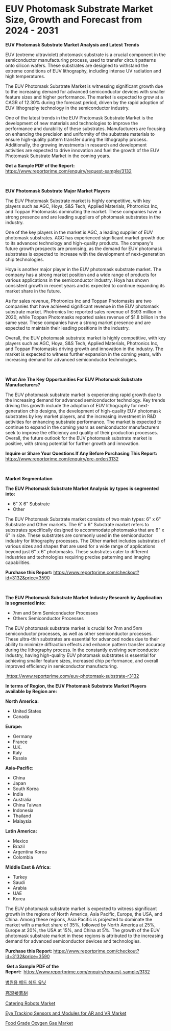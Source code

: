 <p><h1>EUV Photomask Substrate Market Size, Growth and Forecast from 2024 - 2031</h1></p><p><strong>EUV Photomask Substrate Market Analysis and Latest Trends</strong></p>
<p><p>EUV (extreme ultraviolet) photomask substrate is a crucial component in the semiconductor manufacturing process, used to transfer circuit patterns onto silicon wafers. These substrates are designed to withstand the extreme conditions of EUV lithography, including intense UV radiation and high temperatures. </p><p>The EUV Photomask Substrate Market is witnessing significant growth due to the increasing demand for advanced semiconductor devices with smaller feature sizes and higher performance. The market is expected to grow at a CAGR of 12.30% during the forecast period, driven by the rapid adoption of EUV lithography technology in the semiconductor industry.</p><p>One of the latest trends in the EUV Photomask Substrate Market is the development of new materials and technologies to improve the performance and durability of these substrates. Manufacturers are focusing on enhancing the precision and uniformity of the substrate materials to ensure high-quality pattern transfer during the lithography process. Additionally, the growing investments in research and development activities are expected to drive innovation and fuel the growth of the EUV Photomask Substrate Market in the coming years.</p></p>
<p><strong>Get a Sample PDF of the Report:&nbsp;</strong> <a href="https://www.reportprime.com/enquiry/request-sample/3132">https://www.reportprime.com/enquiry/request-sample/3132</a></p>
<p>&nbsp;</p>
<p><strong>EUV Photomask Substrate Major Market Players</strong></p>
<p><p>The EUV Photomask Substrate market is highly competitive, with key players such as AGC, Hoya, S&S Tech, Applied Materials, Photronics Inc, and Toppan Photomasks dominating the market. These companies have a strong presence and are leading suppliers of photomask substrates in the industry.</p><p>One of the key players in the market is AGC, a leading supplier of EUV photomask substrates. AGC has experienced significant market growth due to its advanced technology and high-quality products. The company's future growth prospects are promising, as the demand for EUV photomask substrates is expected to increase with the development of next-generation chip technologies.</p><p>Hoya is another major player in the EUV photomask substrate market. The company has a strong market position and a wide range of products for various applications in the semiconductor industry. Hoya has shown consistent growth in recent years and is expected to continue expanding its market share in the future.</p><p>As for sales revenue, Photronics Inc and Toppan Photomasks are two companies that have achieved significant revenue in the EUV photomask substrate market. Photronics Inc reported sales revenue of $593 million in 2020, while Toppan Photomasks reported sales revenue of $1.8 billion in the same year. These companies have a strong market presence and are expected to maintain their leading positions in the industry.</p><p>Overall, the EUV photomask substrate market is highly competitive, with key players such as AGC, Hoya, S&S Tech, Applied Materials, Photronics Inc, and Toppan Photomasks driving growth and innovation in the industry. The market is expected to witness further expansion in the coming years, with increasing demand for advanced semiconductor technologies.</p></p>
<p>&nbsp;</p>
<p><strong>What Are The Key Opportunities For EUV Photomask Substrate Manufacturers?</strong></p>
<p><p>The EUV photomask substrate market is experiencing rapid growth due to the increasing demand for advanced semiconductor technology. Key trends driving this growth include the adoption of EUV lithography for next-generation chip designs, the development of high-quality EUV photomask substrates by key market players, and the increasing investment in R&D activities for enhancing substrate performance. The market is expected to continue to expand in the coming years as semiconductor manufacturers seek to improve the efficiency and quality of their production processes. Overall, the future outlook for the EUV photomask substrate market is positive, with strong potential for further growth and innovation.</p></p>
<p><strong>Inquire or Share Your Questions If Any Before Purchasing This Report:</strong> <a href="https://www.reportprime.com/enquiry/pre-order/3132">https://www.reportprime.com/enquiry/pre-order/3132</a></p>
<p>&nbsp;</p>
<p><strong>Market Segmentation</strong></p>
<p><strong>The EUV Photomask Substrate Market Analysis by types is segmented into:</strong></p>
<p><ul><li>6" X 6" Substrate</li><li>Other</li></ul></p>
<p><p>The EUV Photomask Substrate market consists of two main types: 6" x 6" Substrate and Other markets. The 6" x 6" Substrate market refers to substrates specifically designed to accommodate photomasks that are 6" x 6" in size. These substrates are commonly used in the semiconductor industry for lithography processes. The Other market includes substrates of various sizes and shapes that are used for a wide range of applications beyond just 6" x 6" photomasks. These substrates cater to different industries and technologies requiring precise patterning and imaging capabilities.</p></p>
<p><strong>Purchase this Report:&nbsp;</strong><a href="https://www.reportprime.com/checkout?id=3132&price=3590">https://www.reportprime.com/checkout?id=3132&price=3590</a></p>
<p>&nbsp;</p>
<p><strong>The EUV Photomask Substrate Market Industry Research by Application is segmented into:</strong></p>
<p><ul><li>7nm and 5nm Semiconductor Processes</li><li>Others Semiconductor Processes</li></ul></p>
<p><p>The EUV photomask substrate market is crucial for 7nm and 5nm semiconductor processes, as well as other semiconductor processes. These ultra-thin substrates are essential for advanced nodes due to their ability to minimize diffraction effects and enhance pattern transfer accuracy during the lithography process. In the constantly evolving semiconductor industry, having high-quality EUV photomask substrates is essential for achieving smaller feature sizes, increased chip performance, and overall improved efficiency in semiconductor manufacturing.</p></p>
<p><a href="https://www.reportprime.com/euv-photomask-substrate-r3132">&nbsp;https://www.reportprime.com/euv-photomask-substrate-r3132</a></p>
<p><strong>In terms of Region, the EUV Photomask Substrate Market Players available by Region are:</strong></p>
<p>
    <p> <strong> North America: </strong>
        <ul>
            <li>United States</li>
            <li>Canada</li>
        </ul>
        </p> 
    <p> <strong> Europe: </strong>
        <ul>
            <li>Germany</li>
            <li>France</li>
            <li>U.K.</li>
            <li>Italy</li>
            <li>Russia</li>
        </ul>
        </p> 
    <p> <strong> Asia-Pacific: </strong>
        <ul>
            <li>China</li>
            <li>Japan</li>
            <li>South Korea</li>
            <li>India</li>
            <li>Australia</li>
            <li>China Taiwan</li>
            <li>Indonesia</li>
            <li>Thailand</li>
            <li>Malaysia</li>
        </ul>
        </p> 
    <p> <strong> Latin America: </strong>
        <ul>
            <li>Mexico</li>
            <li>Brazil</li>
            <li>Argentina Korea</li>
            <li>Colombia</li>
        </ul>
        </p> 
    <p> <strong> Middle East & Africa: </strong>
        <ul>
            <li>Turkey</li>
            <li>Saudi</li>
            <li>Arabia</li>
            <li>UAE</li>
            <li>Korea</li>
        </ul>
    </p>
    </p>
<p><p>The EUV photomask substrate market is expected to witness significant growth in the regions of North America, Asia Pacific, Europe, the USA, and China. Among these regions, Asia Pacific is projected to dominate the market with a market share of 35%, followed by North America at 25%, Europe at 20%, the USA at 15%, and China at 5%. The growth of the EUV photomask substrate market in these regions is attributed to the increasing demand for advanced semiconductor devices and technologies.</p></p>
<p><strong>Purchase this Report: </strong><a href="https://www.reportprime.com/checkout?id=3132&price=3590">https://www.reportprime.com/checkout?id=3132&price=3590</a></p>
<p>&nbsp;<strong>Get a Sample PDF of the Report:&nbsp;&nbsp;</strong><a href="https://www.reportprime.com/enquiry/request-sample/3132">https://www.reportprime.com/enquiry/request-sample/3132</a></p>
<p><strong></strong></p>
<p><p><a href="https://medium.com/@omnia.adelmm_52386/%EC%9D%B4%EB%8A%94-2024%EB%85%84%EB%B6%80%ED%84%B0-2031%EB%85%84%EA%B9%8C%EC%A7%80-%EC%98%88%EC%B8%A1%EB%90%9C-%EB%B3%91%EC%9B%90-%EB%B3%91%EC%83%81-%ED%97%A4%EB%93%9C-%EC%9C%A0%EB%8B%9B-%EC%8B%9C%EC%9E%A5-%EC%97%AD%ED%95%99%EA%B3%BC-%EC%84%B1%EC%9E%A5-%EB%8F%99%EB%A0%A5%EC%9D%84-%EB%B6%84%EC%84%9D%ED%95%9C%EB%8B%A4-41d64382e9bf">병원용 베드 헤드 유닛</a></p><p><a href="https://github.com/LeoraEber/Market-Research-Report-List-1/blob/main/226280129771.md">高温接着剤</a></p><p><a href="https://issuu.com/reportprime-2/docs/catering-robots-market-size-2030.pptx">Catering Robots Market</a></p><p><a href="https://github.com/riwar777/Market-Research-Report-List-1/blob/main/eye-tracking-sensors-and-modules-for-ar-and-vr-market.md">Eye Tracking Sensors and Modules for AR and VR Market</a></p><p><a href="https://medium.com/@thadnader_5170/insights-into-the-food-grade-oxygen-gas-market-size-which-is-expanding-with-a-14-cagr-from-2024-938719df9252">Food Grade Oxygen Gas Market</a></p></p>